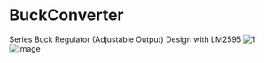 # BuckConverter
Series Buck Regulator (Adjustable Output) Design with LM2595
![1](https://user-images.githubusercontent.com/69346176/124920848-70155480-e000-11eb-9358-177251e3ca63.PNG)
![image](https://user-images.githubusercontent.com/69346176/124920920-83c0bb00-e000-11eb-853d-aca4828c4d23.png)
